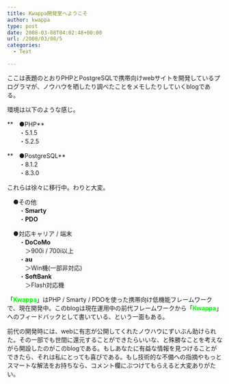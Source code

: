 ```yaml
---
title: Kwappa開発室へようこそ
author: kwappa
type: post
date: 2008-03-08T04:02:48+00:00
url: /2008/03/08/5
categories:
  - Text

---
```

ここは表題のとおりPHPとPostgreSQLで携帯向けwebサイトを開発しているプログラマが、ノウハウを晒したり調べたことをメモしたりしていくblogである。

環境は以下のような感じ。

**　●PHP**  
　　・5.1.5  
　　・5.2.5

**　●PostgreSQL**  
　　・8.1.2  
　　・8.3.0

これらは徐々に移行中。わりと大変。

　●その他  
　　・**Smarty**  
　　・**PDO**

　●対応キャリア / 端末  
　　・**DoCoMo**  
　　　＞900i / 700i以上  
　　・**au**  
　　　＞Win機(一部非対応)  
　　・**SoftBank**  
　　　＞Flash対応機

「**<span style="color: #00ff00;">Kwappa</span>**」はPHP / Smarty / PDOを使った携帯向け低機能フレームワークで、現在開発中。このblogは現在運用中の前代フレームワークから「**<span style="color: #00ff00;">Kwappa</span>**」へのフィードバックとして書いている、という一面もある。

前代の開発時には、webに有志が公開してくれたノウハウにずいぶん助けられた。その一部でも世間に還元することができたらいいな、と殊勝なことを考えながら開設したのがこのblogである。もしあなたに有益な情報を見つけることができたら、それは私にとっても喜びである。もし技術的な不備への指摘やもっとスマートな解法をお持ちなら、コメント欄にぶつけてもらえると大変ありがたい。
